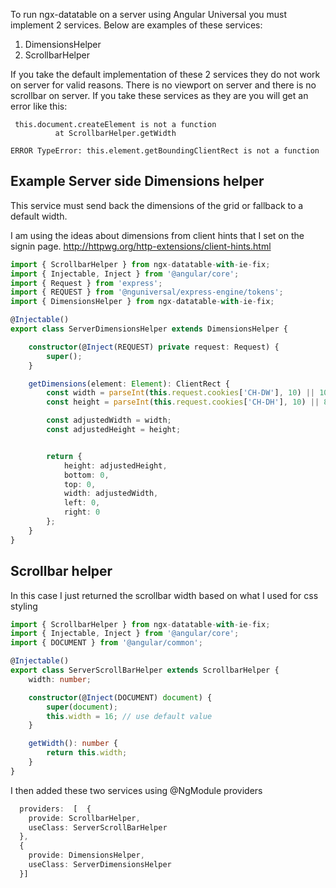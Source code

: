
To run ngx-datatable on a server using Angular Universal you must implement 2 services. Below are examples of these
services:

1. DimensionsHelper
2. ScrollbarHelper


If you take the default implementation of these 2 services they do not work on server for valid reasons. There is no viewport on server and there is no scrollbar on server.  If you take these services as they are you will get an error like this:

```
 this.document.createElement is not a function
          at ScrollbarHelper.getWidth
```

```
ERROR TypeError: this.element.getBoundingClientRect is not a function
```

## Example Server side Dimensions helper

This service must send back the dimensions of the grid or fallback to a default width. 

I am using the ideas about dimensions from client hints that I set on the signin page.    http://httpwg.org/http-extensions/client-hints.html


```typescript
import { ScrollbarHelper } from ngx-datatable-with-ie-fix;
import { Injectable, Inject } from '@angular/core';
import { Request } from 'express';
import { REQUEST } from '@nguniversal/express-engine/tokens';
import { DimensionsHelper } from ngx-datatable-with-ie-fix;

@Injectable()
export class ServerDimensionsHelper extends DimensionsHelper {

    constructor(@Inject(REQUEST) private request: Request) {
        super();
    }

    getDimensions(element: Element): ClientRect {
        const width = parseInt(this.request.cookies['CH-DW'], 10) || 1000;
        const height = parseInt(this.request.cookies['CH-DH'], 10) || 800;

        const adjustedWidth = width;
        const adjustedHeight = height;


        return {
            height: adjustedHeight,
            bottom: 0,
            top: 0,
            width: adjustedWidth,
            left: 0,
            right: 0
        };
    }
}
```


## Scrollbar helper 

In this case I just returned the scrollbar width based on what I used for css styling

```typescript
import { ScrollbarHelper } from ngx-datatable-with-ie-fix;
import { Injectable, Inject } from '@angular/core';
import { DOCUMENT } from '@angular/common';

@Injectable()
export class ServerScrollBarHelper extends ScrollbarHelper {
    width: number;

    constructor(@Inject(DOCUMENT) document) {
        super(document);
        this.width = 16; // use default value
    }

    getWidth(): number {
        return this.width;
    }
}
```

I then added these two services using @NgModule providers

```typescript
  providers:  [  {
    provide: ScrollbarHelper,
    useClass: ServerScrollBarHelper
  },
  {
    provide: DimensionsHelper,
    useClass: ServerDimensionsHelper
  }]
  ```

